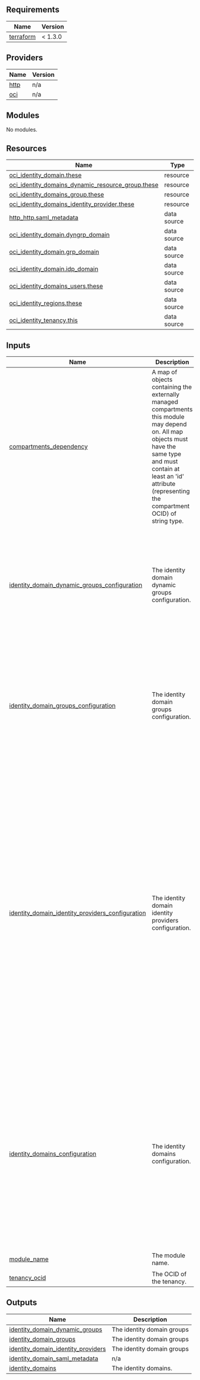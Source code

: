## Requirements

| Name | Version |
|------|---------|
| <a name="requirement_terraform"></a> [terraform](#requirement\_terraform) | < 1.3.0 |

## Providers

| Name | Version |
|------|---------|
| <a name="provider_http"></a> [http](#provider\_http) | n/a |
| <a name="provider_oci"></a> [oci](#provider\_oci) | n/a |

## Modules

No modules.

## Resources

| Name | Type |
|------|------|
| [oci_identity_domain.these](https://registry.terraform.io/providers/oracle/oci/latest/docs/resources/identity_domain) | resource |
| [oci_identity_domains_dynamic_resource_group.these](https://registry.terraform.io/providers/oracle/oci/latest/docs/resources/identity_domains_dynamic_resource_group) | resource |
| [oci_identity_domains_group.these](https://registry.terraform.io/providers/oracle/oci/latest/docs/resources/identity_domains_group) | resource |
| [oci_identity_domains_identity_provider.these](https://registry.terraform.io/providers/oracle/oci/latest/docs/resources/identity_domains_identity_provider) | resource |
| [http_http.saml_metadata](https://registry.terraform.io/providers/hashicorp/http/latest/docs/data-sources/http) | data source |
| [oci_identity_domain.dyngrp_domain](https://registry.terraform.io/providers/oracle/oci/latest/docs/data-sources/identity_domain) | data source |
| [oci_identity_domain.grp_domain](https://registry.terraform.io/providers/oracle/oci/latest/docs/data-sources/identity_domain) | data source |
| [oci_identity_domain.idp_domain](https://registry.terraform.io/providers/oracle/oci/latest/docs/data-sources/identity_domain) | data source |
| [oci_identity_domains_users.these](https://registry.terraform.io/providers/oracle/oci/latest/docs/data-sources/identity_domains_users) | data source |
| [oci_identity_regions.these](https://registry.terraform.io/providers/oracle/oci/latest/docs/data-sources/identity_regions) | data source |
| [oci_identity_tenancy.this](https://registry.terraform.io/providers/oracle/oci/latest/docs/data-sources/identity_tenancy) | data source |

## Inputs

| Name | Description | Type | Default | Required |
|------|-------------|------|---------|:--------:|
| <a name="input_compartments_dependency"></a> [compartments\_dependency](#input\_compartments\_dependency) | A map of objects containing the externally managed compartments this module may depend on. All map objects must have the same type and must contain at least an 'id' attribute (representing the compartment OCID) of string type. | <pre>map(object({<br>    id = string<br>  }))</pre> | `null` | no |
| <a name="input_identity_domain_dynamic_groups_configuration"></a> [identity\_domain\_dynamic\_groups\_configuration](#input\_identity\_domain\_dynamic\_groups\_configuration) | The identity domain dynamic groups configuration. | <pre>object({<br>    default_identity_domain_id  = optional(string)<br>    default_defined_tags        = optional(map(string))<br>    default_freeform_tags       = optional(map(string))<br>    dynamic_groups = map(object({<br>      identity_domain_id        = optional(string),<br>      name                      = string,<br>      description               = optional(string),<br>      matching_rule             = string,<br>      defined_tags              = optional(map(string)),<br>      freeform_tags             = optional(map(string))<br>    }))<br>  })</pre> | `null` | no |
| <a name="input_identity_domain_groups_configuration"></a> [identity\_domain\_groups\_configuration](#input\_identity\_domain\_groups\_configuration) | The identity domain groups configuration. | <pre>object({<br>    default_identity_domain_id  = optional(string)<br>    default_defined_tags        = optional(map(string))<br>    default_freeform_tags       = optional(map(string))<br>    groups = map(object({<br>      identity_domain_id        = optional(string),<br>      name                      = string,<br>      description               = optional(string),<br>      requestable               = optional(bool),<br>      members                   = optional(list(string)),<br>      defined_tags              = optional(map(string)),<br>      freeform_tags             = optional(map(string))<br>    }))<br>  })</pre> | `null` | no |
| <a name="input_identity_domain_identity_providers_configuration"></a> [identity\_domain\_identity\_providers\_configuration](#input\_identity\_domain\_identity\_providers\_configuration) | The identity domain identity providers configuration. | <pre>object({<br>    default_identity_domain_id  = optional(string)<br>    #default_defined_tags        = optional(map(string))<br>    #default_freeform_tags       = optional(map(string))<br>    identity_providers = map(object({<br>      identity_domain_id        = optional(string),<br>      name                      = string,<br>      description               = optional(string),<br>      icon_file                 = optional(string),<br>      enabled                   = bool,<br>      name_id_format            = optional(string),<br>      user_mapping_method       = optional(string),<br>      user_mapping_store_attribute = optional(string),<br>      assertion_attribute          = optional(string),<br><br>      idp_metadata_file         = optional(string),<br><br>      idp_issuer_uri            = optional(string),<br>      sso_service_url           = optional(string),<br>      sso_service_binding       = optional(string),<br>      idp_signing_certificate   = optional(string),<br>      idp_encryption_certificate = optional(string),<br>      enable_global_logout      = optional(bool),<br>      idp_logout_request_url    = optional(string),<br>      idp_logout_response_url   = optional(string),<br>      idp_logout_binding        = optional(string),<br><br>      signature_hash_algorithm  = optional(string),<br>      send_signing_certificate  = optional(bool),<br>      #defined_tags              = optional(map(string)),<br>      #freeform_tags             = optional(map(string))<br>    }))<br>  })</pre> | `null` | no |
| <a name="input_identity_domains_configuration"></a> [identity\_domains\_configuration](#input\_identity\_domains\_configuration) | The identity domains configuration. | <pre>object({<br>    default_compartment_id = optional(string)<br>    default_defined_tags   = optional(map(string))<br>    default_freeform_tags  = optional(map(string))<br>    identity_domains = map(object({<br>      compartment_id            = optional(string),<br>      display_name              = string,<br>      description               = string,<br>      home_region               = optional(string),<br>      license_type              = string,<br>      admin_email               = optional(string),<br>      admin_first_name          = optional(string),<br>      admin_last_name           = optional(string),<br>      admin_user_name           = optional(string),<br>      is_hidden_on_login        = optional(bool),<br>      is_notification_bypassed  = optional(bool),<br>      is_primary_email_required = optional(bool),<br>      defined_tags              = optional(map(string)),<br>      freeform_tags             = optional(map(string))<br>    }))<br>  })</pre> | `null` | no |
| <a name="input_module_name"></a> [module\_name](#input\_module\_name) | The module name. | `string` | `"iam-identity-domains"` | no |
| <a name="input_tenancy_ocid"></a> [tenancy\_ocid](#input\_tenancy\_ocid) | The OCID of the tenancy. | `string` | n/a | yes |

## Outputs

| Name | Description |
|------|-------------|
| <a name="output_identity_domain_dynamic_groups"></a> [identity\_domain\_dynamic\_groups](#output\_identity\_domain\_dynamic\_groups) | The identity domain groups |
| <a name="output_identity_domain_groups"></a> [identity\_domain\_groups](#output\_identity\_domain\_groups) | The identity domain groups |
| <a name="output_identity_domain_identity_providers"></a> [identity\_domain\_identity\_providers](#output\_identity\_domain\_identity\_providers) | The identity domain groups |
| <a name="output_identity_domain_saml_metadata"></a> [identity\_domain\_saml\_metadata](#output\_identity\_domain\_saml\_metadata) | n/a |
| <a name="output_identity_domains"></a> [identity\_domains](#output\_identity\_domains) | The identity domains. |
